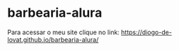 # barbearia-alura
Para acessar o meu site clique no link:
https://diogo-de-lovat.github.io/barbearia-alura/
